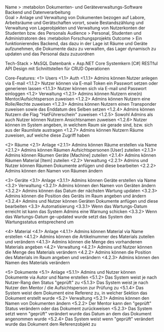 Name > :metabolon Dokumenten- und Geräteverwaltungs-Software Backend und Datenverarbeitung<br>
Goal > Anlage und Verwaltung von Dokumenten bezogen auf Labore, Arbeitsräume und Gerätschaften vorort, sowie Bestandszählung und Verwaltung von Lagerobjekten und Verwaltung von Nutzerkonten der Studenten bzw. des Personals
Audience > Personal, Studenten und Administratoren des :metabolon Forschungsprojekts
Outcome > Ein funktionierendes Backend, das dazu in der Lage ist Räume und Geräte aufzunehmen, die Dokumente dazu zu verwalten, das Lager dynamisch zu updaten und das Personal dazu zuzuordnen

Tech-Stack > MsSQL Datenbank + Asp.NET Core Systemkern [C#]
RESTful API Design mit Schnittstellen für CRUD Operationen

Core-Features:
<1> Users
<1.1> Auth
<1.1.1> Admins können Nutzer anlegen via E-mail
<1.1.2> Nutzer können via E-mail Token ein Passwort setzen oder generieren lassen
<1.1.3> Nutzer können sich via E-mail und Passwort einloggen
<1.2> Verwaltung
<1.2.1> Admins können Nutzern eine(n) Mentor/Aufsichtsperson zuweisen
<1.2.2> Admins können Nutzern eine Rolle/Rechte zuweisen
<1.2.3> Admins können Nutzern einen Transponder zuweisen sowie das Enddatum des Selben setzen
<1.2.4> Admins können Nutzern die Flag "HatFührerschein" zuweisen
<1.2.5> Sowohl Admins als auch Nutzer können Nutzern Ansichtsnamen zuweisen
<1.2.6> Nutzer können im System angeben, in welchem Raum sie gerade sind, bzw. sich aus der Raumliste austragen
<1.2.7> Admins können Nutzern Räume zuweisen, auf welche diese Zugriff haben

<2> Räume
<2.1> Anlage
<2.1.1> Admins können Räume erstellen via Name
<2.1.2> Admins können Räumen Aufsichtspersonen [User] zuteilen
<2.1.3> Admins können Räumen Geräte [Machine] zuteilen
<2.1.4> Admins können Räumen Material [Item] zuteilen
<2.2> Verwaltung
<2.2.1> Admins und Nutzer können Räumen Dokumente anfügen und diese bearbeiten
<2.2.2> Admins können den Namen von Räumen ändern

<3> Geräte
<3.1> Anlage
<3.1.1> Admins können Geräte erstellen via Name
<3.2> Verwaltung
<3.2.1> Admins können den Namen von Geräten ändern
<3.2.2> Admins können das Datum der nächsten Wartung updaten
<3.2.3> Admins können die Position des Geräts im Raum angeben und ändern
<3.2.4> Admins und Nutzer können Geräten Dokumente anfügen und diese bearbeiten
<3.3> Automatisierung
<3.3.1> Wenn das Wartungs-Datum erreicht ist kann das System Admins eine Warnung schicken
<3.3.2> Wenn das Wartungs-Datum ge-updated wurde setzt das System den Wartungsstatus entsprechend um

<4> Material
<4.1> Anlage
<4.1.1> Admins können Material via Name erstellen
<4.1.2> Admins können die Artikelnummer des Materials zuteilen und verändern
<4.1.3> Admins können die Menge des vorhandenen Materials angeben
<4.2> Verwaltung
<4.2.1> Admins und Nutzer können die Menge des Materials verändern
<4.2.2> Admins können die Position des Materials im Raum angeben und verändern
<4.2.3> Admins können den Namen des Materials verändern

<5> Dokumente
<5.1> Anlage
<5.1.1> Admins und Nutzer können Dokumente via Autor und Name erstellen
<5.1.2> Das System weist je nach Nutzer-Rang den Status "geprüft" zu
<5.1.3> Das System weist je nach Nutzer den Mentor / die Aufsichtsperson zur Prüfung zu
<5.1.4> Das System weist dem Dokument eine Referenz zu, in welcher Sektion das Dokument erstellt wurde
<5.2> Verwaltung
<5.2.1> Admins können den Namen von Dokumenten ändern
<5.2.2> Der Mentor kann den "geprüft" Status verändern oder das Dokument zurückweisen
<5.2.3> Das System setzt wenn "geprüft" verändert wurde das Datum an dem das Dokument angenommen wurde
<5.2.4> Das System weist wenn "geprüft" verändert wurde das Dokument dem Referenzobjekt zu



